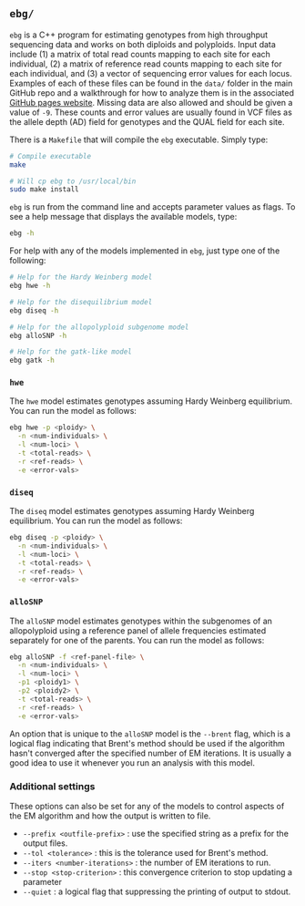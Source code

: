 ## `ebg/`

`ebg` is a C++ program for estimating genotypes from high throughput sequencing data and works on both diploids and polyploids.
Input data include (1) a matrix of total read counts mapping to each site for each individual,
(2) a matrix of reference read counts mapping to each site for each individual, and
(3) a vector of sequencing error values for each locus.
Examples of each of these files can be found in the `data/` folder in the main GitHub repo and a walkthrough for how to analyze them is in the associated [GitHub pages website](http://pblischak.github.io/polyploid-genotyping).
Missing data are also allowed and should be given a value of `-9`. These counts and error values are usually found in VCF files as the allele depth (AD) field for genotypes and the QUAL field for each site.

There is a `Makefile` that will compile the `ebg` executable. Simply type:

```bash
# Compile executable
make

# Will cp ebg to /usr/local/bin
sudo make install
```

`ebg` is run from the command line and accepts parameter values as flags. To see a help message that displays the available models, type:

```bash
ebg -h
```

For help with any of the models implemented in `ebg`, just type one of the following:

```bash
# Help for the Hardy Weinberg model
ebg hwe -h

# Help for the disequilibrium model
ebg diseq -h

# Help for the allopolyploid subgenome model
ebg alloSNP -h

# Help for the gatk-like model
ebg gatk -h
```

### `hwe`

The `hwe` model estimates genotypes assuming Hardy Weinberg equilibrium. You can run the model as follows:

```bash
ebg hwe -p <ploidy> \
  -n <num-individuals> \
  -l <num-loci> \
  -t <total-reads> \
  -r <ref-reads> \
  -e <error-vals>
```

### `diseq`

The `diseq` model estimates genotypes assuming Hardy Weinberg equilibrium. You can run the model as follows:

```bash
ebg diseq -p <ploidy> \
  -n <num-individuals> \
  -l <num-loci> \
  -t <total-reads> \
  -r <ref-reads> \
  -e <error-vals>
```

### `alloSNP`

The `alloSNP` model estimates genotypes within the subgenomes of an allopolyploid using a reference panel of allele frequencies estimated separately for one of the parents. You can run the model as follows:

```bash
ebg alloSNP -f <ref-panel-file> \
  -n <num-individuals> \
  -l <num-loci> \
  -p1 <ploidy1> \
  -p2 <ploidy2> \
  -t <total-reads> \
  -r <ref-reads> \
  -e <error-vals>
```

An option that is unique to the `alloSNP` model is the `--brent` flag, which is a logical flag indicating that Brent's method should be used if the algorithm hasn't converged after the specified number of EM iterations. It is usually a good idea to use it whenever you run an analysis with this model.

### Additional settings

These options can also be set for any of the models to control aspects of the EM algorithm
and how the output is written to file.

 - `--prefix <outfile-prefix>` : use the specified string as a prefix for the output files.
 - `--tol <tolerance>` : this is the tolerance used for Brent's method.
 - `--iters <number-iterations>` : the number of EM iterations to run.
 - `--stop <stop-criterion>` : this convergence criterion to stop updating a parameter
 - `--quiet` : a logical flag that suppressing the printing of output to stdout.
